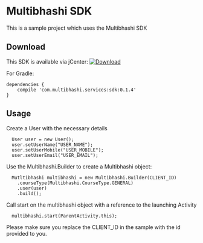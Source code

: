 # Multibhashi SDK
This is a sample project which uses the Multibhashi SDK

## Download
This SDK is available via jCenter:  [ ![Download](https://api.bintray.com/packages/multibhashi/services/sdk/images/download.svg) ](https://bintray.com/multibhashi/services/sdk/_latestVersion)

For Gradle:

```
dependencies {
    compile 'com.multibhashi.services:sdk:0.1.4'
}
```


## Usage

Create a User with the necessary details

```
  User user = new User();
  user.setUserName("USER_NAME");
  user.setUserMobile("USER_MOBILE");
  user.setUserEmail("USER_EMAIL");
```


Use the Multibhashi.Builder to create a Multibhashi object:

```
  Mutltibhashi multibhashi = new Multibhashi.Builder(CLIENT_ID)
    .courseType(Multibhashi.CourseType.GENERAL)
    .user(user)
    .build();
```

Call start on the multibhashi object with a reference to the launching Activity

```
  multibhashi.start(ParentActivity.this);
```

Please make sure you replace the CLIENT_ID in the sample with the id provided to you.
